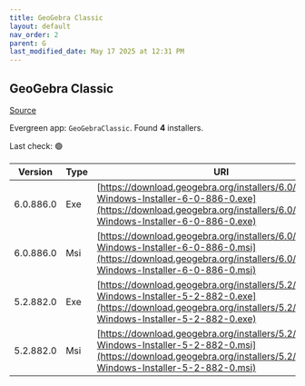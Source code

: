 ```yaml
---
title: GeoGebra Classic
layout: default
nav_order: 2
parent: G
last_modified_date: May 17 2025 at 12:31 PM
---
```


## GeoGebra Classic

[Source](https://www.geogebra.org)

Evergreen app: `GeoGebraClassic`. Found **4** installers.

Last check: 🟢

| Version   | Type | URI                                                                                                                                                                            |
| --------- | ---- | ------------------------------------------------------------------------------------------------------------------------------------------------------------------------------ |
| 6.0.886.0 | Exe  | [https://download.geogebra.org/installers/6.0/GeoGebra-Windows-Installer-6-0-886-0.exe](https://download.geogebra.org/installers/6.0/GeoGebra-Windows-Installer-6-0-886-0.exe) |
| 6.0.886.0 | Msi  | [https://download.geogebra.org/installers/6.0/GeoGebra-Windows-Installer-6-0-886-0.msi](https://download.geogebra.org/installers/6.0/GeoGebra-Windows-Installer-6-0-886-0.msi) |
| 5.2.882.0 | Exe  | [https://download.geogebra.org/installers/5.2/GeoGebra-Windows-Installer-5-2-882-0.exe](https://download.geogebra.org/installers/5.2/GeoGebra-Windows-Installer-5-2-882-0.exe) |
| 5.2.882.0 | Msi  | [https://download.geogebra.org/installers/5.2/GeoGebra-Windows-Installer-5-2-882-0.msi](https://download.geogebra.org/installers/5.2/GeoGebra-Windows-Installer-5-2-882-0.msi) |
